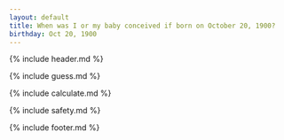 ```yaml
---
layout: default
title: When was I or my baby conceived if born on October 20, 1900?
birthday: Oct 20, 1900
---
```


{% include header.md %}

{% include guess.md %}

{% include calculate.md %}

{% include safety.md %}

{% include footer.md %}



